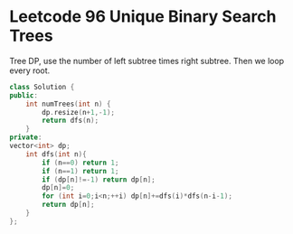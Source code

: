 # Leetcode 96 Unique Binary Search Trees
Tree DP, use the number of left subtree times right subtree.
Then we loop every root.
```cpp
class Solution {
public:
    int numTrees(int n) {
        dp.resize(n+1,-1);
        return dfs(n);
    }
private:
vector<int> dp;
    int dfs(int n){
        if (n==0) return 1;
        if (n==1) return 1;
        if (dp[n]!=-1) return dp[n];
        dp[n]=0;
        for (int i=0;i<n;++i) dp[n]+=dfs(i)*dfs(n-i-1);
        return dp[n];
    }
};
```
